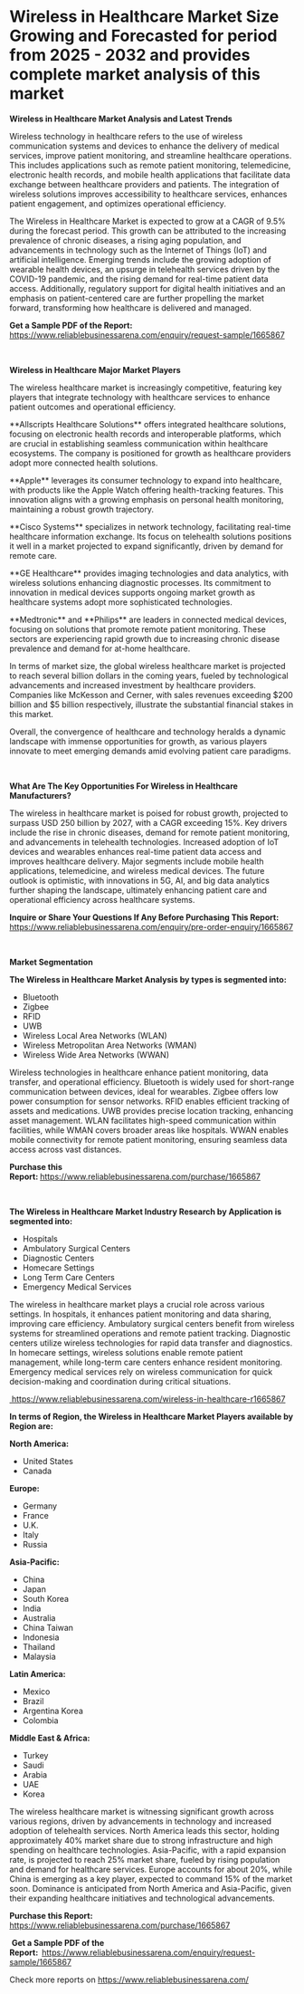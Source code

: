 <p><h1>Wireless in Healthcare Market Size Growing and Forecasted for period from 2025 - 2032 and provides complete market analysis of this market</h1></p><p><strong>Wireless in Healthcare Market Analysis and Latest Trends</strong></p>
<p><p>Wireless technology in healthcare refers to the use of wireless communication systems and devices to enhance the delivery of medical services, improve patient monitoring, and streamline healthcare operations. This includes applications such as remote patient monitoring, telemedicine, electronic health records, and mobile health applications that facilitate data exchange between healthcare providers and patients. The integration of wireless solutions improves accessibility to healthcare services, enhances patient engagement, and optimizes operational efficiency.</p><p>The Wireless in Healthcare Market is expected to grow at a CAGR of 9.5% during the forecast period. This growth can be attributed to the increasing prevalence of chronic diseases, a rising aging population, and advancements in technology such as the Internet of Things (IoT) and artificial intelligence. Emerging trends include the growing adoption of wearable health devices, an upsurge in telehealth services driven by the COVID-19 pandemic, and the rising demand for real-time patient data access. Additionally, regulatory support for digital health initiatives and an emphasis on patient-centered care are further propelling the market forward, transforming how healthcare is delivered and managed.</p></p>
<p><strong>Get a Sample PDF of the Report:&nbsp;</strong> <a href="https://www.reliablebusinessarena.com/enquiry/request-sample/1665867?utm_campaign=2805&utm_medium=2&utm_source=Github&utm_content=ia&utm_term=03032025&utm_id=wireless-in-healthcare">https://www.reliablebusinessarena.com/enquiry/request-sample/1665867</a></p>
<p>&nbsp;</p>
<p><strong>Wireless in Healthcare Major Market Players</strong></p>
<p><p>The wireless healthcare market is increasingly competitive, featuring key players that integrate technology with healthcare services to enhance patient outcomes and operational efficiency.</p><p>**Allscripts Healthcare Solutions** offers integrated healthcare solutions, focusing on electronic health records and interoperable platforms, which are crucial in establishing seamless communication within healthcare ecosystems. The company is positioned for growth as healthcare providers adopt more connected health solutions.</p><p>**Apple** leverages its consumer technology to expand into healthcare, with products like the Apple Watch offering health-tracking features. This innovation aligns with a growing emphasis on personal health monitoring, maintaining a robust growth trajectory.</p><p>**Cisco Systems** specializes in network technology, facilitating real-time healthcare information exchange. Its focus on telehealth solutions positions it well in a market projected to expand significantly, driven by demand for remote care.</p><p>**GE Healthcare** provides imaging technologies and data analytics, with wireless solutions enhancing diagnostic processes. Its commitment to innovation in medical devices supports ongoing market growth as healthcare systems adopt more sophisticated technologies.</p><p>**Medtronic** and **Philips** are leaders in connected medical devices, focusing on solutions that promote remote patient monitoring. These sectors are experiencing rapid growth due to increasing chronic disease prevalence and demand for at-home healthcare.</p><p>In terms of market size, the global wireless healthcare market is projected to reach several billion dollars in the coming years, fueled by technological advancements and increased investment by healthcare providers. Companies like McKesson and Cerner, with sales revenues exceeding $200 billion and $5 billion respectively, illustrate the substantial financial stakes in this market.</p><p>Overall, the convergence of healthcare and technology heralds a dynamic landscape with immense opportunities for growth, as various players innovate to meet emerging demands amid evolving patient care paradigms.</p></p>
<p>&nbsp;</p>
<p><strong>What Are The Key Opportunities For Wireless in Healthcare Manufacturers?</strong></p>
<p><p>The wireless in healthcare market is poised for robust growth, projected to surpass USD 250 billion by 2027, with a CAGR exceeding 15%. Key drivers include the rise in chronic diseases, demand for remote patient monitoring, and advancements in telehealth technologies. Increased adoption of IoT devices and wearables enhances real-time patient data access and improves healthcare delivery. Major segments include mobile health applications, telemedicine, and wireless medical devices. The future outlook is optimistic, with innovations in 5G, AI, and big data analytics further shaping the landscape, ultimately enhancing patient care and operational efficiency across healthcare systems.</p></p>
<p><strong>Inquire or Share Your Questions If Any Before Purchasing This Report:</strong> <a href="https://www.reliablebusinessarena.com/enquiry/pre-order-enquiry/1665867?utm_campaign=2805&utm_medium=2&utm_source=Github&utm_content=ia&utm_term=03032025&utm_id=wireless-in-healthcare">https://www.reliablebusinessarena.com/enquiry/pre-order-enquiry/1665867</a></p>
<p>&nbsp;</p>
<p><strong>Market Segmentation</strong></p>
<p><strong>The Wireless in Healthcare Market Analysis by types is segmented into:</strong></p>
<p><ul><li>Bluetooth</li><li>Zigbee</li><li>RFID</li><li>UWB</li><li>Wireless Local Area Networks (WLAN)</li><li>Wireless Metropolitan Area Networks (WMAN)</li><li>Wireless Wide Area Networks (WWAN)</li></ul></p>
<p><p>Wireless technologies in healthcare enhance patient monitoring, data transfer, and operational efficiency. Bluetooth is widely used for short-range communication between devices, ideal for wearables. Zigbee offers low power consumption for sensor networks. RFID enables efficient tracking of assets and medications. UWB provides precise location tracking, enhancing asset management. WLAN facilitates high-speed communication within facilities, while WMAN covers broader areas like hospitals. WWAN enables mobile connectivity for remote patient monitoring, ensuring seamless data access across vast distances.</p></p>
<p><strong>Purchase this Report:&nbsp;</strong><a href="https://www.reliablebusinessarena.com/purchase/1665867?utm_campaign=2805&utm_medium=2&utm_source=Github&utm_content=ia&utm_term=03032025&utm_id=wireless-in-healthcare">https://www.reliablebusinessarena.com/purchase/1665867</a></p>
<p>&nbsp;</p>
<p><strong>The Wireless in Healthcare Market Industry Research by Application is segmented into:</strong></p>
<p><ul><li>Hospitals</li><li>Ambulatory Surgical Centers</li><li>Diagnostic Centers</li><li>Homecare Settings</li><li>Long Term Care Centers</li><li>Emergency Medical Services</li></ul></p>
<p><p>The wireless in healthcare market plays a crucial role across various settings. In hospitals, it enhances patient monitoring and data sharing, improving care efficiency. Ambulatory surgical centers benefit from wireless systems for streamlined operations and remote patient tracking. Diagnostic centers utilize wireless technologies for rapid data transfer and diagnostics. In homecare settings, wireless solutions enable remote patient management, while long-term care centers enhance resident monitoring. Emergency medical services rely on wireless communication for quick decision-making and coordination during critical situations.</p></p>
<p><a href="https://www.reliablebusinessarena.com/wireless-in-healthcare-r1665867?utm_campaign=2805&utm_medium=2&utm_source=Github&utm_content=ia&utm_term=03032025&utm_id=wireless-in-healthcare">&nbsp;https://www.reliablebusinessarena.com/wireless-in-healthcare-r1665867</a></p>
<p><strong>In terms of Region, the Wireless in Healthcare Market Players available by Region are:</strong></p>
<p>
    <p> <strong> North America: </strong>
        <ul>
            <li>United States</li>
            <li>Canada</li>
        </ul>
        </p> 
    <p> <strong> Europe: </strong>
        <ul>
            <li>Germany</li>
            <li>France</li>
            <li>U.K.</li>
            <li>Italy</li>
            <li>Russia</li>
        </ul>
        </p> 
    <p> <strong> Asia-Pacific: </strong>
        <ul>
            <li>China</li>
            <li>Japan</li>
            <li>South Korea</li>
            <li>India</li>
            <li>Australia</li>
            <li>China Taiwan</li>
            <li>Indonesia</li>
            <li>Thailand</li>
            <li>Malaysia</li>
        </ul>
        </p> 
    <p> <strong> Latin America: </strong>
        <ul>
            <li>Mexico</li>
            <li>Brazil</li>
            <li>Argentina Korea</li>
            <li>Colombia</li>
        </ul>
        </p> 
    <p> <strong> Middle East & Africa: </strong>
        <ul>
            <li>Turkey</li>
            <li>Saudi</li>
            <li>Arabia</li>
            <li>UAE</li>
            <li>Korea</li>
        </ul>
    </p>
    </p>
<p><p>The wireless healthcare market is witnessing significant growth across various regions, driven by advancements in technology and increased adoption of telehealth services. North America leads this sector, holding approximately 40% market share due to strong infrastructure and high spending on healthcare technologies. Asia-Pacific, with a rapid expansion rate, is projected to reach 25% market share, fueled by rising population and demand for healthcare services. Europe accounts for about 20%, while China is emerging as a key player, expected to command 15% of the market soon. Dominance is anticipated from North America and Asia-Pacific, given their expanding healthcare initiatives and technological advancements.</p></p>
<p><strong>Purchase this Report: </strong><a href="https://www.reliablebusinessarena.com/purchase/1665867?utm_campaign=2805&utm_medium=2&utm_source=Github&utm_content=ia&utm_term=03032025&utm_id=wireless-in-healthcare">https://www.reliablebusinessarena.com/purchase/1665867</a></p>
<p>&nbsp;<strong>Get a Sample PDF of the Report:&nbsp;&nbsp;</strong><a href="https://www.reliablebusinessarena.com/enquiry/request-sample/1665867?utm_campaign=2805&utm_medium=2&utm_source=Github&utm_content=ia&utm_term=03032025&utm_id=wireless-in-healthcare">https://www.reliablebusinessarena.com/enquiry/request-sample/1665867</a></p>
<p><strong></strong></p>
<p>Check more reports on <a href="https://www.reliablebusinessarena.com/?utm_campaign=2805&utm_medium=2&utm_source=Github&utm_content=ia&utm_term=03032025&utm_id=wireless-in-healthcare">https://www.reliablebusinessarena.com/</a></p>